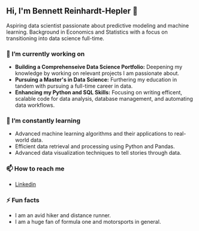 ## Hi, I'm Bennett Reinhardt-Hepler 👋

Aspiring data scientist passionate about predictive modeling and machine learning. Background in Economics and Statistics with a focus on transitioning into data science full-time. 

### 🔭 I’m currently working on
- **Building a Comprehenseive Data Science Portfolio:** Deepening my knowledge by working on relevant projects I am passionate about.
- **Pursuing a Master's in Data Science:** Furthering my education in tandem with pursuing a full-time career in data.
- **Enhancing my Python and SQL Skills:** Focusing on writing efficent, scalable code for data analysis, database management, and automating data workflows. 


### 🌱 I’m constantly learning
- Advanced machine learning algorithms and their applications to real-world data.
- Efficient data retrieval and processing using Python and Pandas.
- Advanced data visualization techniques to tell stories through data.


### 📫 How to reach me
- [Linkedin](https://www.linkedin.com/in/brh425/)


### ⚡ Fun facts
- I am an avid hiker and distance runner.
- I am a huge fan of formula one and motorsports in general.





<!--
**bennettrh/bennettrh** is a ✨ _special_ ✨ repository because its `README.md` (this file) appears on your GitHub profile.

Here are some ideas to get you started:

- 🔭 I’m currently working on ...
- 🌱 I’m currently learning ...
- 👯 I’m looking to collaborate on ...
- 🤔 I’m looking for help with ...
- 💬 Ask me about ...
- 📫 How to reach me: ...
- 😄 Pronouns: ...
- ⚡ Fun fact: ...
-->
